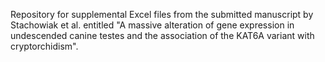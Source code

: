 Repository for supplemental Excel files from the submitted manuscript by Stachowiak et al. entitled "A massive alteration of gene expression in undescended canine testes and the association of the KAT6A variant with cryptorchidism". 
